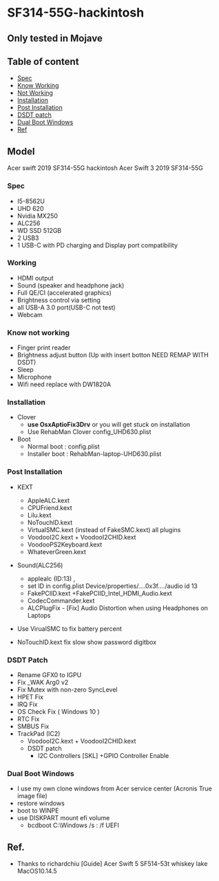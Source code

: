 
# SF314-55G-hackintosh

## Only tested in Mojave

## Table of content
- [Spec](#spec)
- [Know Working](#working)
- [Not Working](#notwork)
- [Installation](#install)
- [Post Installation](#postinstall)
- [DSDT patch](#dsdt)
- [Dual Boot Windows](#windows)
- [Ref]()
## Model 
Acer swift 2019 SF314-55G hackintosh
Acer Swift 3 2019 SF314-55G

### Spec <a name="spec"></a>
- I5-8562U
- UHD 620
- Nvidia MX250
- ALC256
- WD SSD 512GB
- 2 USB3
- 1 USB-C with PD charging and Display port compatibility

### Working <a name="working"></a>
- HDMI output
- Sound (speaker and headphone jack)
- Full QE/CI (accelerated graphics)
- Brightness control via setting
- all USB-A 3.0 port(USB-C not test)
- Webcam
### Know not working <a name="notwork"></a>
- Finger print reader
- Brightness adjust button (Up with insert botton NEED REMAP WITH DSDT)
- Sleep
- Microphone
- Wifi need replace with DW1820A

### Installation <a name="install"></a>
- Clover
	- **use OsxAptioFix3Drv** or you will get stuck on installation
	- Use RehabMan Clover config_UHD630.plist
- Boot
	- Normal boot : config.plist
	- Installer boot : RehabMan-laptop-UHD630.plist

	
### Post Installation <a name="postinstall"></a>

- KEXT
	- AppleALC.kext
	- CPUFriend.kext
	- Lilu.kext
	- NoTouchID.kext
	- VirtualSMC.kext (instead of FakeSMC.kext) all plugins
	- VoodooI2C.kext + VoodooI2CHID.kext
	- VoodooPS2Keyboard.kext
	- WhateverGreen.kext

- Sound(ALC256)
	- applealc (ID:13) , 
	- set ID in config.plist Device/properties/....0x3f..../audio id 13
	- FakePCIID.kext +FakePCIID_Intel_HDMI_Audio.kext
	- CodecCommander.kext
	- ALCPlugFix - [Fix] Audio Distortion when using Headphones on Laptops

- Use VirualSMC to fix battery percent
- NoTouchID.kext fix slow show password digitbox

### DSDT Patch <a name="dsdt"></a>

- Rename GFX0 to IGPU
- Fix _WAK Arg0 v2
- Fix Mutex with non-zero SyncLevel
- HPET Fix
- IRQ Fix
- OS Check Fix ( Windows 10 )
- RTC Fix
- SMBUS Fix
- TrackPad (IC2)
	- VoodooI2C.kext + VoodooI2CHID.kext
	- DSDT patch
		- I2C Controllers [SKL] +GPIO Controller Enable


### Dual Boot Windows <a name="windows"></a>

- I use my own clone windows from Acer service center (Acronis True image file)
- restore windows
- boot to WINPE 
- use DISKPART mount efi volume
	- bcdboot C:\Windows /s <efi letter>: /f UEFI


## Ref.
- Thanks to richardchiu [Guide] Acer Swift 5 SF514-53t whiskey lake MacOS10.14.5
